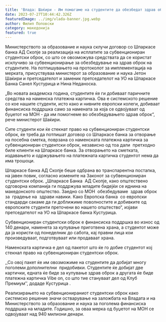 ```yaml
---
title: 'Влада: Шаќири - Им помагаме на студентите да обезбедат здрав оброк, од октомври средствата ќе ги добиваат на наменска платежна картичка - 27 ЈУЛИ 2023'
date: 2023-07-27T10:44:42.326Z
featuredImage: ../img/vlada-banner.jpg.webp
author: Филип Поповски
category: македонија
featured: true
---
```

Министерството за образование и наука склучи договор со Шпаркасе банка АД Скопје за реализација на исплатите за субвенциониран студентски оброк, со што се овозможува средствата да се користат исклучиво за субвенционирање за обезбедување на здрав оброк на студентите. На потпишувањето на протоколот за имплементација на мерката, присуствуваа министерот за образование и наука Јетон Шаќири и претседателот и заменик претседателот на УО на Шпаркасе Банка Санел Кустурица и Нина Неданоска.  

„Во новата академска година, студентите ќе ги добиваат паричните средства на наменска платежна картичка. Ова е системското решение со кое нашите студенти, исто како и нивните европски колеги, добиваат финансиска поддршка само за намената за која се одвојуваат од буџетот на МОН - да им помогнеме во обезбедувањето здрав оброк“, рече министерот Шаќири.

Сите студенти кои ќе стекнат право на субвенциониран студентски оброк, ќе треба да потпишат договор со Шпаркасе банка за отворање на посебна сметка, поврзана со наменската платежна картичка за субвенциониран студентски оброк, независно од тоа дали  претходно биле клиенти на Шпаркасе банка. За отворањето на сметката, издавањето и одржувањето на платежната картичка студентот нема да има трошоци. 

Шпаркасе банка АД Скопје беше одбрана во транспарентна постапка, на јавен повик, согласно измените на Законот за субвенциониран студентски оброк.
„Шпаркасе Банка  АД Скопје, како општествeно одговoрна компaнија ги поддржува младите бидејќи се иднина на македонското општество. Заедно со МОН  обезбедуваме  здрав оброк за  градење на  здрави навики. Како Европска банка  со европски стандарди сакаме да ги доближиме поволностите и добивките од европските студенти преточени во нашето општество“, изјави претседателот на УО на Шпаркасе банка Кустурица.

Субвенциониран студентски оброк е финансиска поддршка во износ од 140 денари, наменета за купување приготвена храна, а студентот може да ја користи од понеделник до сабота, кај правни лица кои произведуваат, подготвуваат или продаваат храна. 

Наменската картичка е дел од пакетот што ќе го добие студентот кој стекнал право на субвенциониран студентски оброк.  

,,Со овој пакет ќе им овозможиме на студентите да добијат многу поголеми дополнителни  придобивки. Студентите ќе добијат две картички, едната ќе биде за купување здрав оброк а другата ќе биде платежна картичка Vibe on, со што тие стануваат дел од Клуб Премиум’’, додаде Кустурица .

Реализирањето на субвенционираниот студентски оброк како системско решение значи остварување на заложбата на Владата и на Министерството за образование и наука за поголема финансиска поддршка на младите. Годишно, за оваа мерка од буџетот на МОН се одвојуваат над 940 милиони денари.
 
